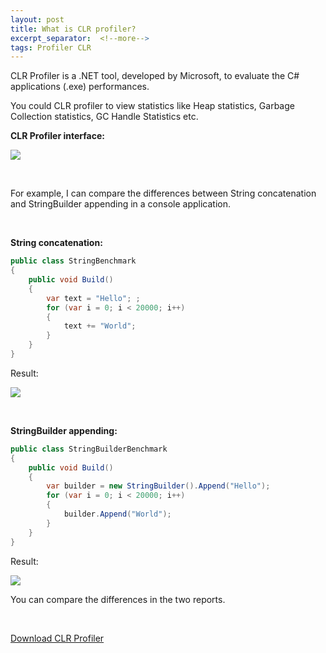 ```yaml
---
layout: post
title: What is CLR profiler?
excerpt_separator:  <!--more-->
tags: Profiler CLR
---
```


CLR Profiler is a .NET tool, developed by Microsoft, to evaluate the C# applications (.exe) performances.

<!--more-->

You could CLR profiler to view statistics like Heap statistics, Garbage Collection statistics, GC Handle Statistics etc.

<b>CLR Profiler interface:</b>

![](./../../../assets/images/ClrProfiler/CLR_Profiler.PNG)


<br/>

For example, I can compare the differences between String concatenation and StringBuilder appending in a console application.

<br />

<b>String concatenation:</b>

```csharp
public class StringBenchmark
{
    public void Build()
    {
        var text = "Hello"; ;
        for (var i = 0; i < 20000; i++)
        {
            text += "World";
        }
    }
}
```

Result:

![](./../../../assets/images/ClrProfiler/StringBenchmark.PNG)


<br/>


<b>StringBuilder appending:</b>
```csharp
public class StringBuilderBenchmark
{
    public void Build()
    {
        var builder = new StringBuilder().Append("Hello");
        for (var i = 0; i < 20000; i++)
        {
            builder.Append("World");
        }
    }
}
```

Result:

![](./../../../assets/images/ClrProfiler/StringBuilderBenchmark.PNG)


You can compare the differences in the two reports.

<br/>

[Download CLR Profiler](https://github.com/microsoftarchive/clrprofiler/releases)